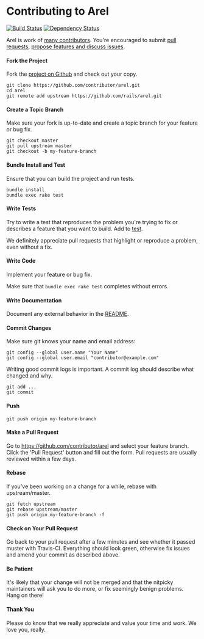 Contributing to Arel
=====================

[![Build Status](https://secure.travis-ci.org/rails/arel.svg?branch=master)](http://travis-ci.org/rails/arel)
[![Dependency Status](https://gemnasium.com/rails/arel.svg)](https://gemnasium.com/rails/arel)

Arel is work of [many contributors](https://github.com/rails/arel/graphs/contributors). You're encouraged to submit [pull requests](https://github.com/rails/arel/pulls), [propose features and discuss issues](https://github.com/rails/arel/issues).

#### Fork the Project

Fork the [project on Github](https://github.com/rails/arel) and check out your copy.

```
git clone https://github.com/contributor/arel.git
cd arel
git remote add upstream https://github.com/rails/arel.git
```

#### Create a Topic Branch

Make sure your fork is up-to-date and create a topic branch for your feature or bug fix.

```
git checkout master
git pull upstream master
git checkout -b my-feature-branch
```

#### Bundle Install and Test

Ensure that you can build the project and run tests.

```
bundle install
bundle exec rake test
```

#### Write Tests

Try to write a test that reproduces the problem you're trying to fix or describes a feature that you want to build. Add to [test](test).

We definitely appreciate pull requests that highlight or reproduce a problem, even without a fix.

#### Write Code

Implement your feature or bug fix.

Make sure that `bundle exec rake test` completes without errors.

#### Write Documentation

Document any external behavior in the [README](README.md).

#### Commit Changes

Make sure git knows your name and email address:

```
git config --global user.name "Your Name"
git config --global user.email "contributor@example.com"
```

Writing good commit logs is important. A commit log should describe what changed and why.

```
git add ...
git commit
```

#### Push

```
git push origin my-feature-branch
```

#### Make a Pull Request

Go to https://github.com/contributor/arel and select your feature branch. Click the 'Pull Request' button and fill out the form. Pull requests are usually reviewed within a few days.

#### Rebase

If you've been working on a change for a while, rebase with upstream/master.

```
git fetch upstream
git rebase upstream/master
git push origin my-feature-branch -f
```

#### Check on Your Pull Request

Go back to your pull request after a few minutes and see whether it passed muster with Travis-CI. Everything should look green, otherwise fix issues and amend your commit as described above.

#### Be Patient

It's likely that your change will not be merged and that the nitpicky maintainers will ask you to do more, or fix seemingly benign problems. Hang on there!

#### Thank You

Please do know that we really appreciate and value your time and work. We love you, really.
